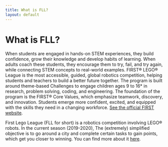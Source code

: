 ```yaml
---
title: What is FLL?
layout: default
---
```

# What is FLL?
When students are engaged in hands-on STEM experiences, they build confidence, grow their knowledge and develop habits of learning. When adults coach these students, they encourage them to try, fail, and try again, while connecting STEM concepts to real-world examples. FIRST® LEGO® League is the most accessible, guided, global robotics competition, helping students and teachers to build a better future together. The program is built around theme-based Challenges to engage children ages 9 to 16* in research, problem solving, coding, and engineering. The foundation of the program is the FIRST® Core Values, which emphasize teamwork, discovery, and innovation. Students emerge more confident, excited, and equipped with the skills they need in a changing workforce. [See the official FIRST website](https://www.firstinspires.org/robotics/fll/what-is-first-lego-league).

<!-- Dear future people, if you read this and the season years are wrong, update themplease! -->
First Lego League (FLL for short) is a robotics competition involving LEGO® robots. In the current season (2019-2020), The (extremely) simplified objective is to go around a city and complete certain tasks to gain points, which get you closer to winning. You can find more about it [here](https://www.firstinspires.org/robotics/fll/).